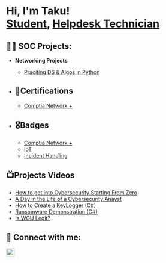 <h1>Hi, I'm Taku! <br/><a href="https://github.com/joshmadakor1">Student</a>, <a href="https://www.linkedin.com/in/joshmadakor/">Helpdesk Technician</a></h1>

<h2>👨‍💻 SOC Projects:</h2>

- <b>Networking Projects</b>
  - [Praciting DS & Algos in Python](https://github.com/joshmadakor1/Algorithms-Practice)
    
  
- <b><h2>📜Certifications</h2></b>
  - [Comptia Network +](https://drive.google.com/file/d/1JcdBSw2R6TWqKeZQg4zmsYwkgfRzXoJN/view?usp=drive_link)

- <b><h2>🎖Badges</h2></b>
  - [Comptia Network +](https://www.credly.com/badges/0fa8c7a8-a8f5-46ba-b08f-4db24628256f/public_url)
  - [IoT](https://www.credly.com/badges/9e63c7d9-cc7d-44e7-83a4-e0da20ece4e1/public_url)
  - [Incident Handling](https://academy.hackthebox.com/achievement/badge/441e020f-4f37-11ee-acfc-bea50ffe6cb4)

<h2>📺Projects Videos</h2>

- [How to get into Cybersecurity Starting From Zero](https://www.youtube.com/watch?v=a83ASGn_V_s)
- [A Day in the Life of a Cybersecurity Anayst](https://www.youtube.com/watch?v=uHy3oM7NnoU)
- [How to Create a KeyLogger (C#)](https://www.youtube.com/watch?v=N-L9hklSlNk)
- [Ransomware Demonstration (C#)](https://www.youtube.com/watch?v=OfvdQeh79s0)
- [Is WGU Legit?](https://www.youtube.com/watch?v=E2MwRWxDBkA)

<h2> 🤳 Connect with me:</h2>

[<img align="left" alt="JoshMadakor | YouTube" width="22px" src="https://cdn.jsdelivr.net/npm/simple-icons@v3/icons/whatsapp.svg" />][whatsapp]



[whatsapp]: https://twitter.com/joshmadakor



<!--
**joshmadakor1/joshmadakor1** is a ✨ _special_ ✨ repository because its `README.md` (this file) appears on your GitHub profile.

Here are some ideas to get you started:

- 🔭 I’m currently working on 
- 🌱 I’m currently learning ...
- 👯 I’m looking to collaborate on ...
- 🤔 I’m looking for help with ...
- 💬 Ask me about ...
- 📫 How to reach me: ...
- 😄 Pronouns: ...
- ⚡ Fun fact: ...
-->
